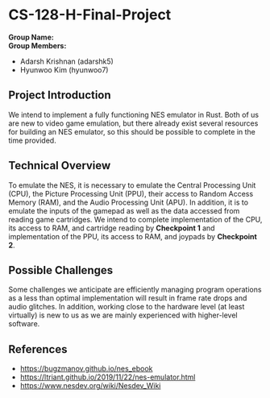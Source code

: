 # CS-128-H-Final-Project

**Group Name:**  
**Group Members:**
- Adarsh Krishnan (adarshk5)
- Hyunwoo Kim (hyunwoo7)

## Project Introduction
We intend to implement a fully functioning NES emulator in Rust. Both of us are new to video game emulation, but there already exist several resources for building an NES emulator, so this should be possible to complete in the time provided. 

## Technical Overview
To emulate the NES, it is necessary to emulate the Central Processing Unit (CPU), the Picture Processing Unit (PPU), their access to Random Access Memory (RAM), and the Audio Processing Unit (APU). In addition, it is to emulate the inputs of the gamepad as well as the data accessed from reading game cartridges. We intend to complete implementation of the CPU, its access to RAM, and cartridge reading by **Checkpoint 1** and implementation of the PPU, its access to RAM, and joypads by **Checkpoint 2**.

## Possible Challenges
Some challenges we anticipate are efficiently managing program operations as a less than optimal implementation will result in frame rate drops and audio glitches. In addition, working close to the hardware level (at least virtually) is new to us as we are mainly experienced with higher-level software. 

## References
- https://bugzmanov.github.io/nes_ebook
- https://ltriant.github.io/2019/11/22/nes-emulator.html
- https://www.nesdev.org/wiki/Nesdev_Wiki

